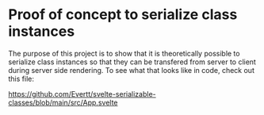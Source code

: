 # Proof of concept to serialize class instances

The purpose of this project is to show that it is theoretically possible to serialize class instances so that they can be transfered from server to client during server side rendering. To see what that looks like in code, check out this file:

https://github.com/Evertt/svelte-serializable-classes/blob/main/src/App.svelte
